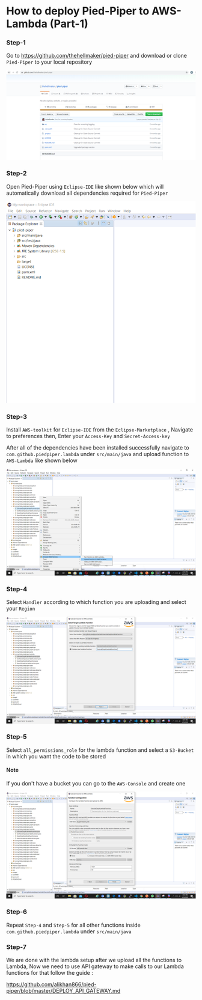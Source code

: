 # How to deploy Pied-Piper to AWS-Lambda (Part-1)

### Step-1
Go to https://github.com/thehellmaker/pied-piper and download or clone `Pied-Piper` to your local repository

![](images/deployToLambda/Step-1.PNG)

### Step-2
Open Pied-Piper using `Eclipse-IDE` like shown below which will automatically download all dependencies required for `Pied-Piper`

![](images/deployToLambda/Step-2.PNG)

### Step-3
Install `AWS-toolkit` for `Eclipse-IDE` from the `Eclipse-Marketplace` , Navigate to preferences then, Enter your `Access-Key` and `Secret-Access-key`

After all of the dependencies have been installed successfully navigate to `com.github.piedpiper.lambda` under `src/main/java` and upload function to `AWS-Lambda` like shown below

![](images/deployToLambda/Step-3.PNG)

### Step-4

Select `Handler` according to which function you are uploading and select your `Region`

![](images/deployToLambda/Step-4.PNG)

### Step-5

Select `all_permissions_role` for the lambda function and select a `S3-Bucket` in which you want the code to be stored

#### Note

If you don't have a bucket you can go to the `AWS-Console` and create one

![](images/deployToLambda/Step-5.PNG)


### Step-6

Repeat `Step-4` and `Step-5` for all other functions inside `com.github.piedpiper.lambda` under `src/main/java` 

### Step-7 

We are done with the lambda setup after we upload all the functions to Lambda, Now we need to use API gateway to make calls to our Lambda functions for that follow the guide : 

https://github.com/alikhan866/pied-piper/blob/master/DEPLOY_API_GATEWAY.md
